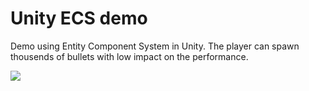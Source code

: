 # Unity ECS demo

Demo using Entity Component System in Unity. The player can spawn thousends of bullets with low impact on the performance.

![](demo.gif)